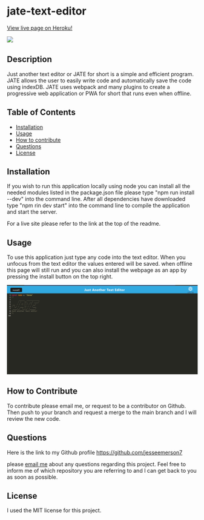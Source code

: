 # jate-text-editor

[View live page on Heroku!](https://intense-headland-84983.herokuapp.com/)

  <img src= 'https://img.shields.io/badge/License-MIT-blue'>

## Description

Just another text editor or JATE for short is a simple and efficient program. JATE allows the user to easily write code and automatically save the code using indexDB. JATE uses webpack and many plugins to create a progressive web application or PWA for short that runs even when offline.

## Table of Contents

- [Installation](#installation)
- [Usage](#usage)
- [How to contribute](#how-to-contribute)
- [Questions](#questions)
- [License](#license)

## Installation

If you wish to run this application locally using node you can install all the needed modules listed in the package.json file please type "npm run install --dev" into the command line. After all dependencies have downloaded type "npm rin dev start" into the command line to compile the application and start the server.

For a live site please refer to the link at the top of the readme.

## Usage

To use this application just type any code into the text editor. When you unfocus from the text editor the values entered will be saved. when offline this page will still run and you can also install the webpage as an app by pressing the install button on the top right.

![Alt text](client/src/images/Screenshot%202023-05-25%20233413.png)

## How to Contribute

To contribute please email me, or request to be a contributor on Github. Then push to your branch and request a merge to the main branch and I will review the new code.

## Questions

Here is the link to my Github profile https://github.com/jesseemerson7

please <a href="mailto:jesseemerson7@gmail.com">email me</a> about any questions regarding this project. Feel free to inform me of which repository you are referring to and I can get back to you as soon as possible.

## License

I used the MIT license for this project.
